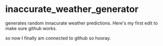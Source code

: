 # inaccurate_weather_generator
generates random innacurate weather predictions.
Here's my first edit to make sure github works.

so now I finally am connected to github so hooray.
